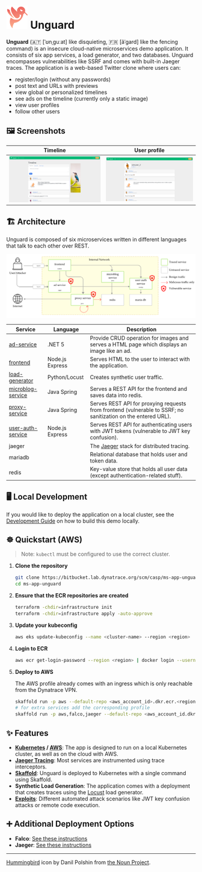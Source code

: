 # ![Unguard Logo](docs/images/unguard-logo.png) Unguard

**Unguard** (🇦🇹 [ˈʊnˌɡuːat] like disquieting, 🇫🇷 [ãˈɡard] like the fencing command) is an insecure cloud-native microservices demo application. It consists of six app services, a load generator, and two databases. Unguard encompasses vulnerabilities like SSRF and comes with built-in Jaeger traces. The application is a web-based Twitter clone where users can:

- register/login (without any passwords)
- post text and URLs with previews
- view global or personalized timelines
- see ads on the timeline (currently only a static image)
- view user profiles
- follow other users

## 🖼️ Screenshots

| Timeline | User profile |
|---|---|
| [![Screenshot of the timeline](./docs/images/unguard-timeline.png)](./docs/images/unguard-timeline.png) | [![Screenshot of a user profile](./docs/images/unguard-user-profile.png)](./docs/images/unguard-user-profile.png) |

## 🏗️ Architecture

Unguard is composed of six microservices written in different languages that talk to each other over REST.

![Unguard Architecture](docs/images/unguard-architecture.png)

| Service                                  | Language        | Description                                                                                                  |
| ---------------------------------------- | --------------- | ------------------------------------------------------------------------------------------------------------ |
| [ad-service](./ad-service)               | .NET 5          | Provide CRUD operation for images and serves a HTML page which displays an image like an ad. |
| [frontend](./frontend)                   | Node.js Express | Serves HTML to the user to interact with the application.                                                     |
| [load-generator](./load-generator)       | Python/Locust   | Creates synthetic user traffic.                                                                               |
| [microblog-service](./microblog-service) | Java Spring     | Serves a REST API for the frontend and saves data into redis.                                                          |
| [proxy-service](./proxy-service)         | Java Spring     | Serves REST API for proxying requests from frontend (vulnerable to SSRF; no sanitization on the entered URL). |
| [user-auth-service](./user-auth-service) | Node.js Express | Serves REST API for authenticating users with JWT tokens (vulnerable to JWT key confusion).                   |
| jaeger                                   |                 | The [Jaeger](https://www.jaegertracing.io/) stack for distributed tracing.                                    |
| mariadb                                 |                 | Relational database that holds user and token data.                                                           |
| redis                                    |                 | Key-value store that holds all user data (except authentication-related stuff).                               |

## 🖥️ Local Development

If you would like to deploy the application on a local cluster, see the [Development Guide](./docs/DEV-GUIDE.md) on how to build this demo locally.

## ☸️ Quickstart (AWS)

> Note: `kubectl` must be configured to use the correct cluster.

1. **Clone the repository**

   ```sh
   git clone https://bitbucket.lab.dynatrace.org/scm/casp/ms-app-unguard.git
   cd ms-app-unguard
   ```

2. **Ensure that the ECR repositories are created**

   ```sh
   terraform -chdir=infrastructure init
   terraform -chdir=infrastructure apply -auto-approve
   ```

3. **Update your kubeconfig**

   ```sh
   aws eks update-kubeconfig --name <cluster-name> --region <region>
   ```
   
4. **Login to ECR**
   
   ```sh
   aws ecr get-login-password --region <region> | docker login --username AWS --password-stdin <aws_account_id>.dkr.ecr.<region>.amazonaws.com
   ```

5. **Deploy to AWS**
   
   The AWS profile already comes with an ingress which is only reachable from the Dynatrace VPN.
    
   ```sh
   skaffold run -p aws --default-repo <aws_account_id>.dkr.ecr.<region>.amazonaws.com
   # for extra services add the corresponding profile
   skaffold run -p aws,falco,jaeger --default-repo <aws_account_id.dkr>.ecr.<region>.amazonaws.com
   ```

## ✨ Features

* **[Kubernetes](https://kubernetes.io/) / [AWS](https://aws.amazon.com/eks)**: The app is designed to run on a local Kubernetes cluster, as well as on the cloud with AWS.
* [**Jaeger Tracing**](https://www.jaegertracing.io/): Most services are instrumented using trace interceptors.
* [**Skaffold**](https://skaffold.dev/): Unguard is deployed to Kubernetes with a single command using Skaffold.
* **Synthetic Load Generation**: The application comes with a deployment that creates traces using the [Locust](https://locust.io/) load generator.
* **[Exploits](./exploits/README.md)**: Different automated attack scenarios like JWT key confusion attacks or remote code execution.

## ➕ Additional Deployment Options

* **Falco**: [See these instructions](./docs/FALCO.md)
* **Jaeger**: [See these instructions](./docs/JAEGER.md)

---

[Hummingbird](https://thenounproject.com/search/?q=hummingbird&i=4138237) icon by Danil Polshin from [the Noun Project](https://thenounproject.com/).